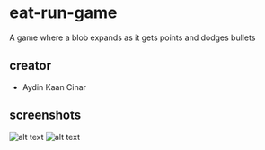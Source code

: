 # eat-run-game
A game where a blob expands as it gets points and dodges bullets
## creator
* Aydin Kaan Cinar
## screenshots
![alt text](https://github.com/aydinkaancinar/eat-run-game/blob/master/eat%26run_game/screenshots/score45.png)
![alt text](https://github.com/aydinkaancinar/eat-run-game/blob/master/eat%26run_game/screenshots/score8.png)
